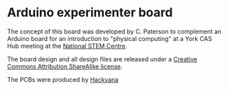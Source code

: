 Arduino experimenter board
==========================

The concept of this board was developed by C. Paterson to complement an Arduino board for an introduction to "physical computing" at a York CAS Hub meeting at the [National STEM Centre](http://www.nationalstemcentre.org.uk "National STEM Centre website").

The board design and all design files are released under a [Creative Commons Attribution ShareAlike license](http://creativecommons.org/licenses/by-sa/3.0/).

The PCBs were produced by [Hackvana](http://www.hackvana.com "Hackvana website")